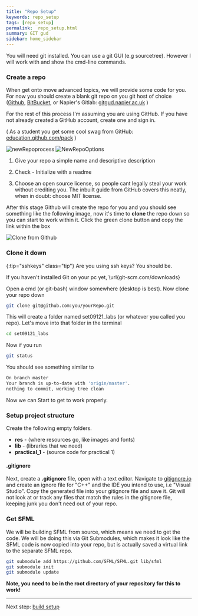 ```yaml
---
title: "Repo Setup"
keywords: repo_setup
tags: [repo_setup]
permalink:  repo_setup.html
summary: GIT gud
sidebar: home_sidebar
---
```


You will need git installed. You can use a git GUI (e.g sourcetree). However I will work with and show the cmd-line commands.

### Create a repo
When get onto move advanced topics, we will provide some code for you. For now you should create a blank git repo on you git host of choice ([Github](github.com), [BitBucket](bitbucket.org), or Napier's Gitlab: [gitgud.napier.ac.uk](gitgud.napier.ac.uk) )

For the rest of this process I'm assuming you are using GitHub.
If you have not already created a GitHub account, create one and sign in.

( As a student you get some cool swag from GitHub: [education.github.com/pack](https://education.github.com/pack) )

![newRepoprocess](assets/images/github_newrepo_1.png)
![NewRepoOptions](assets/images/github_newrepo_2.png)

1. Give your repo a simple name and descriptive description

1. Check - Initialize with a readme

1. Choose an open source license, so people cant legally steal your work
without crediting you. The inbuilt guide from GitHub covers this neatly,
when in doubt: choose MIT license.

After this stage Github will create the repo for you and you should see
something like the following image, now it's time to **clone** the
repo down so you can start to work within it. Click the green clone
button and copy the link within the box

![Clone from Github](assets/images/github_clone.png)


### Clone it down

{:tip="sshkeys" class="tip"}
Are you using ssh keys? You should be.


If you haven't installed Git on your pc yet, \url{git-scm.com/downloads}

Open a cmd (or git-bash) window somewhere (desktop is best). Now clone
your repo down

```bash
git clone git@github.com:you/yourRepo.git
```

This will create a folder named set09121\_labs (or whatever you called you repo). 
Let's move into that folder in the terminal

```bash
cd set09121_labs
```

Now if you run

```bash
git status
```

You should see something similar to

```bash
On branch master
Your branch is up-to-date with 'origin/master'.
nothing to commit, working tree clean
```

Now we can Start to get to work properly.

### Setup project structure
Create the following empty folders.
* **res** - (where resources go, like images and fonts)
* **lib** - (libraries that we need)
* **practical_1** - (source code for practical 1)

#### .gitignore
Next, create a **.gitignore** file, open with a text editor.
Navigate to [gitignore.io](https://gitignore.io) and create an ignore file for "C++" and the IDE you intend to use, i.e "Visual Studio". Copy the generated file into your gitignore file and save it. Git will not look at or track any files that match the rules in the gitignore file, keeping junk you don't need out of your repo.


### Get SFML
We will be building SFML from source, which means we need to get the code.
We will be doing this via Git Submodules, which makes it look  like the SFML code is now copied into your repo, but is actually saved a virtual link to the separate SFML repo.
```bash
git submodule add https://github.com/SFML/SFML.git lib/sfml
git submodule init
git submodule update
```
**Note, you need to be in the root directory of your repository for this to work!**

---
Next step: [build setup](build_setup)
